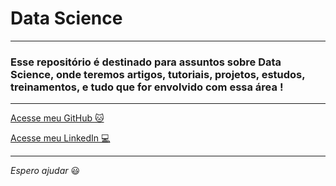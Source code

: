 # Data Science

---

### Esse repositório é destinado para assuntos sobre Data Science, onde teremos artigos, tutoriais, projetos, estudos, treinamentos, e tudo que for envolvido com essa área !

---

[Acesse meu GitHub :cat:](https://github.com/Phelipe-Sempreboni)

[Acesse meu LinkedIn :computer:](https://www.linkedin.com/in/luiz-phelipe-utiama-sempreboni-319902169/)

---

_Espero ajudar_ :smiley:
